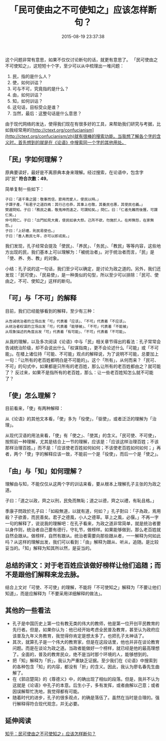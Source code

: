 ﻿---
layout: post
title:  "「民可使由之不可使知之」应该怎样断句？"
date:   2015-08-19  23:37:38
categories: Dairy
tags: Confucianism
comments: true
---

这个问题非常有意思，如果不仅仅讨论断句的话，就更有意思了。
「民可使由之不可使知之」，这短短十个字，至少可以从中梳理出一堆问题：

1. 民，指的是什么人？
2. 使，如何训诂？
3. 可与不可，究竟指的是什么？
4. 由，如何训诂？
5. 知，如何训诂？
6. 这句话，目标受众是谁？
7. 当然，最后：这整句话是什么意思？

由于现代网络的发达，使得我们现在有很多好的工具，来帮助我们研究与考据，比如我经常用的[http://ctext.org/confucianism](http://ctext.org/confucianism/zh)就有很棒的搜索功能。当我想了解各个字的含义时，首先想到的就是在《论语》中搜索同一个字的其他用处。

## 「民」字如何理解？

原典要读好，最好是不离原典本身来理解。经过搜索，在论语中，包含字詞”民” **符合次數：49**。

简单复制一些如下：

    子曰：「道千乘之國：敬事而信，節用而愛人，使民以時。」
    子謂子產，「有君子之道四焉：其行己也恭，其事上也敬，其養民也惠，其使民也義。」
    樊遲問知。子曰：「務民之義，敬鬼神而遠之，可謂知矣。」問仁。曰：「仁者先難而後獲，可謂仁矣。」
    仲弓問仁。子曰：「出門如見大賓，使民如承大祭。己所不欲，勿施於人。在邦無怨，在家無怨。」
    子曰：「上好禮，則民易使也。」
    子曰：「善人教民七年，亦可以即戎矣。」

我们发现，孔子经常会提及「使民」、「养民」、「务民」、「教民」等等内容，这些地方出现的民，我们基本上可以理解为：「被统治者」。对于统治者而言，「民」是「使、养、务、教」的对象。

小结：孔子说的这一句话，我们至少可以确定，是讨论为政之道的。另外，我们还发现：「民可使」、「民易使」，是一种类似的句型，所以至少可以排除：「民可、使由之，不可、使知之」这样的断句。

## 「可」与「不可」的解释

目前，我们已经能够看到的解释，至少有三种：

    从告诫统治者的立场出发「可」代表着「应该」、「不可」代表着「不应该」。
    从统治者权谋的立场出发「可」代表着「能够被」、「不可」代表着「不能被」
    从现象描述的角度出发「可」代表着「有可能」、「不可」代表着「不可能」。

从我的理解，以及多次阅读《论语》中与「民」相关章节得出的看法：孔子常常会告诫统治阶级，却不会说出什么「权谋指南」，更不会论述什么「可能」或「不可能」。在楼上诸位持「可能、不可能」观点的解释说，为了说明不可能，总要加上一句：「让所有的老百姓都明白是不可能的」。这个「所有」，从何而来？「民可、不可」的句式中，如果都是只所有的老百姓，那么让所有的老百姓都由之？就可能了？
反过来，如果不是指所有的老百姓，那么：让一些老百姓知怎么就不可能了？


## 「使」怎么理解？

目前看来，「使」有两种解释：

从《论语》的其他文本看，「使」多为「役使」，「驱使」，或者泛泛的理解为「治理」。

从现代汉语的用法来看，「使」有「使之」、「使其」的含义。「民可使、不可使」，按照前一种理解，尤其是结合上一节的理解，应该是：「应该这样治理百姓；不该那样治理百姓。」而不是：「应该使老百姓如何如何；不该使老百姓如何如何；」再者，两个「使」字的解释应该一致，不能前一个是「役使」，而后一个是「使之」。

## 「由」与「知」如何理解？

理解由与知，不能仅仅从这两个字的训诂来看，要从根本上理解孔子主张的为政之道。

子曰：「道之以政，齊之以刑，民免而無恥；道之以德，齊之以禮，有恥且格。」

季康子問政於孔子曰：「如殺無道，以就有道，何如？」孔子對曰：「子為政，焉用殺？子欲善，而民善矣。君子之德風，小人之德草。草上之風，必偃。」不再一字一句的解释了，说说我的理解吧：在孔子看来，为政之道非常简单，就是统治者要以身作则，统治者自己要有德行，守礼节，做榜样。如果能够做到，那么老百姓就自然会跟从。做榜样，自然有跟从。统治者需要向那些跟从者，一一解释为何如此吗？从这样的理解出发，我们可以看到：「由」解释为跟从、听从，追随。是比较妥当的。「知」解释为知其所以然，是妥当的。

## 总结的译文：对于老百姓应该做好榜样让他们追随；而不是跟他们解释来龙去脉。

结合上文对「可使、不可使」的理解，不能将「不可使知之」解释为「不要让他们知道」，而是应解释为「不要采用详细解释的做法」。

## 其他的一些看法

* 孔子是中国历史上第一位有教无类的伟大的教师，他是第一位开创平民教育的先行者。但是，如果你认为：他已经开始考虑全民普及教育，甚至认为政府应该普及九年义务教育，我觉得你肯定是想太多了。也把孔子太神话了。
* 其次，就算孔子是一个伟大的教育家，但是在这段话里，他也并非在谈论教育问题。而是在谈论为政之道。当政者能做好一个榜样，就已经是他的最高理想了。全面的，普及的教育民众，绝不是当时那个环境的人，能够想到的。
* 把「知」解释为「折」，我认为严重缺乏证据。至少我们在《论语》中搜索到的各种包含「知」的内容，都没有「折」的含义。因此，我认为廖名春先生曲解了。
* 在《郭店楚简》的《尊德义》中，的确出现了相似的段落。但是，我并不认为这就是《论语》中孔子的本意。后生小子，多有发挥，或者曲解以己意；或者因误解帮忙洗地，我觉得都有可能。
* 随着时代的进步，孔子的很多观点，的确是落伍了。虽然在当时是合理的。强行解释得符合现代观念，并无必要。

## 延伸阅读

[知乎：民可使由之不可使知之」应该怎样断句？ ](http://www.zhihu.com/question/20299388)